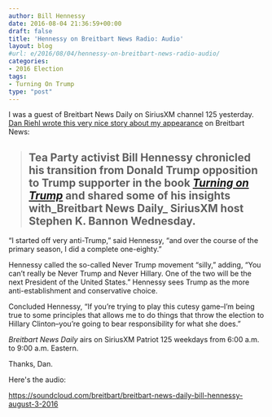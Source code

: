 ```yaml
---
author: Bill Hennessy
date: 2016-08-04 21:36:59+00:00
draft: false
title: 'Hennessy on Breitbart News Radio: Audio'
layout: blog
#url: e/2016/08/04/hennessy-on-breitbart-news-radio-audio/
categories:
- 2016 Election
tags:
- Turning On Trump
type: "post"
---
```


I was a guest of Breitbart News Daily on SiriusXM channel 125 yesterday. [Dan Riehl wrote this very nice story about my appearance](https://www.breitbart.com/radio/2016/08/03/tea-party-leader-hennessy-you-cant-be-never-trump-and-never-hillary/) on Breitbart News:



> 

> 
> ## Tea Party activist Bill Hennessy chronicled his transition from Donald Trump opposition to Trump supporter in the book _[Turning on Trump](https://www.amazon.com/Turning-Trump-Evolution-William-Hennessy/dp/1533313598)_ and shared some of his insights with_Breitbart News Daily_ SiriusXM host Stephen K. Bannon Wednesday.
> 
> 
“I started off very anti-Trump,” said Hennessy, “and over the course of the primary season, I did a complete one-eighty.”

Hennessy called the so-called Never Trump movement “silly,” adding, “You can’t really be Never Trump and Never Hillary. One of the two will be the next President of the United States.” Hennessy sees Trump as the more anti-establishment and conservative choice.

Concluded Hennessy, “If you’re trying to play this cutesy game–I’m being true to some principles that allows me to do things that throw the election to Hillary Clinton–you’re going to bear responsibility for what she does.”

_Breitbart News Daily_ airs on SiriusXM Patriot 125 weekdays from 6:00 a.m. to 9:00 a.m. Eastern.



Thanks, Dan.

Here's the audio:

https://soundcloud.com/breitbart/breitbart-news-daily-bill-hennessy-august-3-2016
